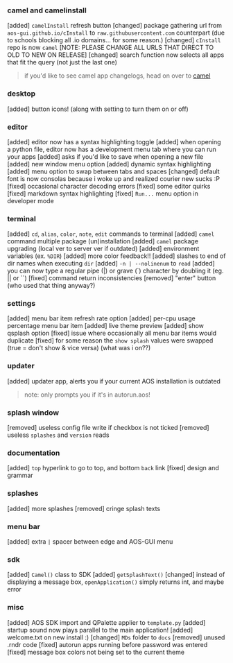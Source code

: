 ### camel and camelinstall
[added] `camelInstall` refresh button
[changed] package gathering url from `aos-gui.github.io/cInstall` to `raw.githubusercontent.com` counterpart (due to schools blocking all .io domains... for some reason.)
[changed] `cInstall` repo is now `camel` [NOTE: PLEASE CHANGE ALL URLS THAT DIRECT TO OLD TO NEW ON RELEASE]
[changed] search function now selects all apps that fit the query (not just the last one)

> if you'd like to see camel app changelogs, head on over to [camel](https://github.com/AOS-GUI/camel)

### desktop
[added] button icons! (along with setting to turn them on or off)

### editor
[added] editor now has a syntax highlighting toggle
[added] when opening a python file, editor now has a development menu tab where you can run your apps
[added] asks if you'd like to save when opening a new file
[added] new window menu option
[added] dynamic syntax highlighting
[added] menu option to swap between tabs and spaces
[changed] default font is now consolas because i woke up and realized courier new sucks :P
[fixed] occasional character decoding errors
[fixed] some editor quirks
[fixed] markdown syntax highlighting
[fixed] `Run...` menu option in developer mode

### terminal
[added] `cd`, `alias`, `color`, `note`, `edit` commands to terminal
[added] `camel` command multiple package (un)installation
[added] `camel` package upgrading (local ver to server ver if outdated)
[added] environment variables (ex. `%DIR`)
[added] more color feedback!!
[added] slashes to end of dir names when executing `dir`
[added] `-n | --nolinenum` to `read`
[added] you can now type a regular pipe (|) or grave (\`) character by doubling it (eg. || or \`\`)
[fixed] command return inconsistencies
[removed] "enter" button (who used that thing anyway?)

### settings
[added] menu bar item refresh rate option
[added] per-cpu usage percentage menu bar item
[added] live theme preview
[added] show qsplash option
[fixed] issue where occasionally all menu bar items would duplicate
[fixed] for some reason the `show splash` values were swapped (true = don't show & vice versa) (what was i on??)

### updater
[added] updater app, alerts you if your current AOS installation is outdated
> note: only prompts you if it's in autorun.aos!

### splash window
[removed] useless config file write if checkbox is not ticked
[removed] useless `splashes` and `version` reads

### documentation
[added] `top` hyperlink to go to top, and bottom `back` link
[fixed] design and grammar

### splashes
[added] more splashes
[removed] cringe splash texts

### menu bar
[added] extra `|` spacer between edge and AOS-GUI menu

### sdk
[added] `Camel()` class to SDK
[added] `getSplashText()`
[changed] instead of displaying a message box, `openApplication()` simply returns int, and maybe error

### misc
[added] AOS SDK import and QPalette applier to `template.py`
[added] startup sound now plays parallel to the main application!
[added] welcome.txt on new install :)
[changed] `MDs` folder to `docs`
[removed] unused .rndr code
[fixed] autorun apps running before password was entered
[fixed] message box colors not being set to the current theme